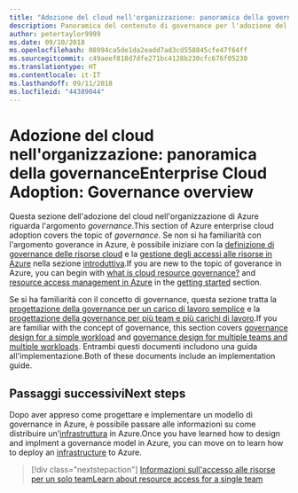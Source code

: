 ```yaml
---
title: "Adozione del cloud nell'organizzazione: panoramica della governance"
description: Panoramica del contenuto di governance per l'adozione del cloud nell'organizzazione di Azure
author: petertaylor9999
ms.date: 09/10/2018
ms.openlocfilehash: 08994ca5de1da2eadd7ad3cd558845cfe47f64ff
ms.sourcegitcommit: c49aeef818d7dfe271bc4128b230cfc676f05230
ms.translationtype: HT
ms.contentlocale: it-IT
ms.lasthandoff: 09/11/2018
ms.locfileid: "44389044"
---
```

# <a name="enterprise-cloud-adoption-governance-overview"></a><span data-ttu-id="29732-103">Adozione del cloud nell'organizzazione: panoramica della governance</span><span class="sxs-lookup"><span data-stu-id="29732-103">Enterprise Cloud Adoption: Governance overview</span></span>

<span data-ttu-id="29732-104">Questa sezione dell'adozione del cloud nell'organizzazione di Azure riguarda l'argomento *governance*.</span><span class="sxs-lookup"><span data-stu-id="29732-104">This section of Azure enterprise cloud adoption covers the topic of *governance*.</span></span> <span data-ttu-id="29732-105">Se non si ha familiarità con l'argomento goverance in Azure, è possibile iniziare con la [definizione di governance delle risorse cloud](../getting-started/what-is-governance.md) e la [gestione degli accessi alle risorse in Azure](../getting-started/azure-resource-access.md) nella sezione [introduttiva](../getting-started/overview.md).</span><span class="sxs-lookup"><span data-stu-id="29732-105">If you are new to the topic of goverance in Azure, you can begin with [what is cloud resource governance?](../getting-started/what-is-governance.md) and [resource access management in Azure](../getting-started/azure-resource-access.md) in the [getting started](../getting-started/overview.md) section.</span></span>

<span data-ttu-id="29732-106">Se si ha familiarità con il concetto di governance, questa sezione tratta la [progettazione della governance per un carico di lavoro semplice](governance-single-team.md) e la [progettazione della governance per più team e più carichi di lavoro](governance-multiple-teams.md).</span><span class="sxs-lookup"><span data-stu-id="29732-106">If you are familiar with the concept of governance, this section covers [governance design for a simple workload](governance-single-team.md) and [governance design for multiple teams and multiple workloads](governance-multiple-teams.md).</span></span> <span data-ttu-id="29732-107">Entrambi questi documenti includono una guida all'implementazione.</span><span class="sxs-lookup"><span data-stu-id="29732-107">Both of these documents include an implementation guide.</span></span>

## <a name="next-steps"></a><span data-ttu-id="29732-108">Passaggi successivi</span><span class="sxs-lookup"><span data-stu-id="29732-108">Next steps</span></span>

<span data-ttu-id="29732-109">Dopo aver appreso come progettare e implementare un modello di governance in Azure, è possibile passare alle informazioni su come distribuire un'[infrastruttura](../infrastructure/basic-workload.md) in Azure.</span><span class="sxs-lookup"><span data-stu-id="29732-109">Once you have learned how to design and implment a governance model in Azure, you can move on to learn how to deploy an [infrastructure](../infrastructure/basic-workload.md) to Azure.</span></span>

> [!div class="nextstepaction"]
> [<span data-ttu-id="29732-110">Informazioni sull'accesso alle risorse per un solo team</span><span class="sxs-lookup"><span data-stu-id="29732-110">Learn about resource access for a single team</span></span>](governance-single-team.md)